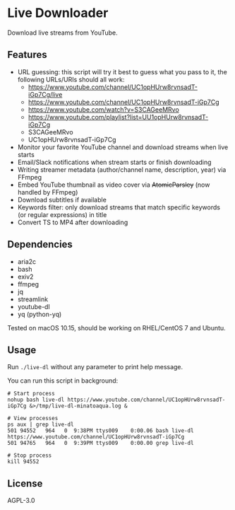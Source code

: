 # Live Downloader

Download live streams from YouTube.

## Features

- URL guessing: this script will try it best to guess what you pass to it, the following URLs/URIs should all work:
  - https://www.youtube.com/channel/UC1opHUrw8rvnsadT-iGp7Cg/live
  - https://www.youtube.com/channel/UC1opHUrw8rvnsadT-iGp7Cg
  - https://www.youtube.com/watch?v=S3CAGeeMRvo
  - https://www.youtube.com/playlist?list=UU1opHUrw8rvnsadT-iGp7Cg
  - S3CAGeeMRvo
  - UC1opHUrw8rvnsadT-iGp7Cg
- Monitor your favorite YouTube channel and download streams when live starts
- Email/Slack notifications when stream starts or finish downloading
- Writing streamer metadata (author/channel name, description, year) via FFmpeg
- Embed YouTube thumbnail as video cover via ~~AtomicParsley~~ (now handled by FFmpeg)
- Download subtitles if available
- Keywords filter: only download streams that match specific keywords (or regular expressions) in title
- Convert TS to MP4 after downloading

## Dependencies

- aria2c
- bash
- exiv2
- ffmpeg
- jq
- streamlink
- youtube-dl
- yq (python-yq)

Tested on macOS 10.15, should be working on RHEL/CentOS 7 and Ubuntu.

## Usage

Run `./live-dl` without any parameter to print help message.

You can run this script in background:

```shell
# Start process
nohup bash live-dl https://www.youtube.com/channel/UC1opHUrw8rvnsadT-iGp7Cg &>/tmp/live-dl-minatoaqua.log &

# View processes
ps aux | grep live-dl
501 94552   964   0  9:38PM ttys009    0:00.06 bash live-dl https://www.youtube.com/channel/UC1opHUrw8rvnsadT-iGp7Cg
501 94765   964   0  9:39PM ttys009    0:00.00 grep live-dl

# Stop process
kill 94552
```

## License

AGPL-3.0
